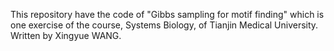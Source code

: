 This repository have the code of "Gibbs sampling for motif finding" which is one exercise of the course, Systems Biology, of Tianjin Medical University.
Written by Xingyue WANG.
